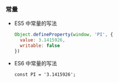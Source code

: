 ### 常量

- ES5 中常量的写法

  ```javascript
  Object.defineProperty(window, 'PI', {
    value: 3.1415926,
    writable: false
  })
  ```

- ES6 中常量的写法

  `const PI = '3.1415926';`
  